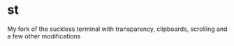 # st
My fork of the suckless terminal with transparency, clipboards, scrolling and a few other modifications
